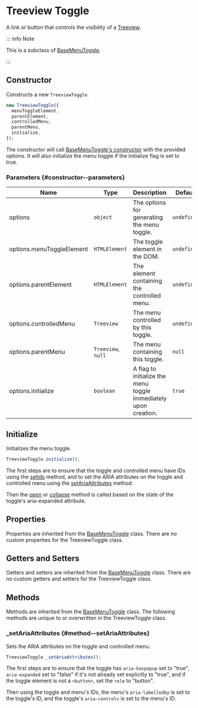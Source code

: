 # Treeview Toggle

A link or button that controls the visibility of a [Treeview](./treeview).

::: info Note

This is a subclass of [BaseMenuToggle](./base-menu-toggle).

:::

## Constructor

Constructs a new `TreeviewToggle`.

```js
new TreeviewToggle({
  menuToggleElement,
  parentElement,
  controlledMenu,
  parentMenu,
  initialize,
});
```

The constructor will call [BaseMenuToggle's constructor](./base-menu-toggle#constructor) with the provided options. It will also initialize the menu toggle if the initialize flag is set to true.

### Parameters {#constructor--parameters}

| Name | Type | Description | Default |
| --- | --- | --- | --- |
| options | `object` | The options for generating the menu toggle. | `undefined` |
| options.menuToggleElement | `HTMLElement` | The toggle element in the DOM. | `undefined` |
| options.parentElement | `HTMLElement` | The element containing the controlled menu. | `undefined` |
| options.controlledMenu | `Treeview` | The menu controlled by this toggle. | `undefined` |
| options.parentMenu | `Treeview`, `null` | The menu containing this toggle. | `null` |
| options.initialize | `boolean` | A flag to initialize the menu toggle immediately upon creation. | `true` |

## Initialize

Initializes the menu toggle.

```js
TreeviewToggle.initialize();
```

The first steps are to ensure that the toggle and controlled menu have IDs using the [setIds](./base-menu-toggle#method--setIds) method, and to set the ARIA attributes on the toggle and controlled menu using the [setAriaAttributes](#method--setAriaAttributes) method.

Then the [open](./base-menu-toggle#method--open) or [collapse](./base-menu-toggle#method--collapse) method is called based on the state of the toggle's aria-expanded attribute.

## Properties

Properties are inherited from the [BaseMenuToggle](./base-menu-toggle#properties) class. There are no custom properties for the TreeviewToggle class.

## Getters and Setters

Getters and setters are inherited from the [BaseMenuToggle](./base-menu-toggle#getters-and-setters) class. There are no custom getters and setters for the TreeviewToggle class.

## Methods

Methods are inherited from the [BaseMenuToggle](./base-menu-toggle#methods) class. The following methods are unique to or overwritten in the TreeviewToggle class.

### _setAriaAttributes <badge type="warning" text="protected" /> {#method--setAriaAttributes}

Sets the ARIA attributes on the toggle and controlled menu.

```js
TreeviewToggle._setAriaAttributes();
```

The first steps are to ensure that the toggle has `aria-haspopup` set to "true", `aria-expanded` set to "false" if it's not already set explicitly to "true", and if the toggle element is not a `<button>`, set the `role` to "button".

Then using the toggle and menu's IDs, the menu's `aria-labelledby` is set to the toggle's ID, and the toggle's `aria-controls` is set to the menu's ID.
